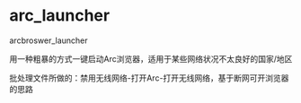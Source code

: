 # arc_launcher
arcbroswer_launcher

用一种粗暴的方式一键启动Arc浏览器，适用于某些网络状况不太良好的国家/地区

批处理文件所做的：禁用无线网络-打开Arc-打开无线网络，基于断网可开浏览器的思路
